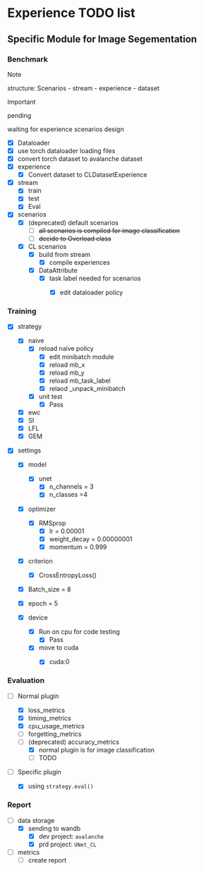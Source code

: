 # Experience TODO list

## Specific Module for Image Segementation

### Benchmark

> [!NOTE]
>
> structure: Scenarios - stream - experience - dataset 

> [!IMPORTANT]
>
> pending
>
> waiting for experience scenarios design   

- [x]  Dataloader
  - [x] use torch dataloader loading files
  - [x] convert torch dataset to avalanche dataset
- [x] experience
  - [x] Convert dataset to CLDatasetExperience
- [x] stream
  - [x] train
  - [x] test
  - [x] Eval
- [x] scenarios
  - [x] (deprecated) default scenarios 
    - [ ] ~~all scenarios is compiled for image classification~~
    - [ ] ~~decide to Overload class~~
  - [x] CL scenarios
    - [x] build from stream
      - [x] compile experiences
    - [x] DataAttribute
      - [x] task label needed for scenarios 
        - [x] edit dataloader policy



### Training



- [x] strategy

  - [x] naive
    - [x] reload naive policy
      - [x] edit minibatch module
      - [x] reload mb_x
      - [x] reload mb_y
      - [x] reload mb_task_label
      - [x] relaod _unpack_minibatch
    - [x] unit test
      - [x] Pass
  - [x] ewc
  - [x] SI
  - [x] LFL
  - [x] GEM

- [x] settings

  - [x] model

    - [x] unet
      - [x] n_channels = 3
      - [x] n_classes =4 

  - [x] optimizer

    - [x] RMSprop
      - [x] lr = 0.00001
      - [x] weight_decay = 0.00000001
      - [x] momentum = 0.999

  - [x] criterion

    - [x] CrossEntropyLoss()

  - [x] Batch_size = 8

  - [x] epoch = 5

  - [x] device

    - [x] Run on cpu for code testing
      - [x] Pass
    - [x] move to cuda
      - [x] cuda:0

    

  

### Evaluation

- [ ] Normal plugin

  - [x] loss_metrics
  - [x] timing_metrics
  - [x] cpu_usage_metrics
  - [ ] forgetting_metrics
  - [ ] (deprecated) accuracy_metrics
    - [x] normal plugin is for image classification
    - [ ] TODO

- [ ] Specific plugin

  - [x] using `strategy.eval()` 




### Report 

- [ ] data storage
  - [x] sending to wandb
    - [x] dev project: `avalanche`
    - [x] prd project: `UNet_CL`
- [ ] metrics
  - [ ] create report